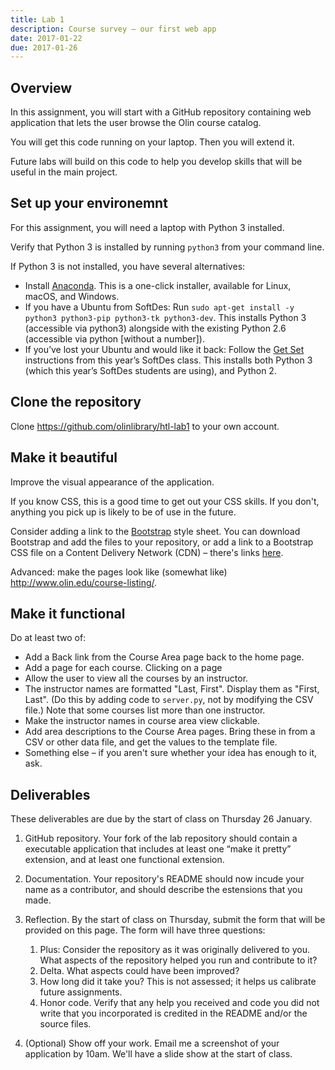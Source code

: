 ```yaml
---
title: Lab 1
description: Course survey – our first web app
date: 2017-01-22
due: 2017-01-26
---
```



## Overview

In this assignment, you will start with a GitHub repository containing web application that lets the user browse the Olin course catalog.

You will get this code running on your laptop. Then you will extend it.

Future labs will build on this code to help you develop skills that will be useful in the main project.


## Set up your environemnt

For this assignment, you will need a laptop with Python 3 installed.

Verify that Python 3 is installed by running `python3` from your command line.

If Python 3 is not installed, you have several alternatives:

* Install [Anaconda](https://www.continuum.io/downloads).
This is a one-click installer, available for Linux, macOS, and Windows.
* If you have a Ubuntu from SoftDes: Run `sudo apt-get install -y python3 python3-pip python3-tk python3-dev`.
This installs Python 3 (accessible via python3) alongside with the existing Python 2.6 (accessible via python [without a number]).
* If you’ve lost your Ubuntu and would like it back: Follow the [Get Set](http://softdes.website/assignments/setup-your-environment/) instructions from this year’s SoftDes class.
This installs both Python 3 (which this year’s SoftDes students are using), and Python 2.


## Clone the repository

Clone <https://github.com/olinlibrary/htl-lab1> to your own account.


## Make it beautiful

Improve the visual appearance of the application.

If you know CSS, this is a good time to get out your CSS skills.
If you don't, anything you pick up is likely to be of use in the future.

Consider adding a link to the [Bootstrap](http://getbootstrap.com) style sheet.
You can download Bootstrap and add the files to your repository, or add a link to a Bootstrap CSS file
on a Content Delivery Network (CDN) – there's links [here](https://www.bootstrapcdn.com).

Advanced: make the pages look like (somewhat like) <http://www.olin.edu/course-listing/>.


## Make it functional

Do at least two of:

* Add a Back link from the Course Area page back to the home page.
* Add a page for each course. Clicking on a page
* Allow the user to view all the courses by an instructor.
* The instructor names are formatted "Last, First". Display them as "First, Last".
(Do this by adding code to `server.py`, not by modifying the CSV file.) Note that some courses list more than one instructor.
* Make the instructor names in course area view clickable.
* Add area descriptions to the Course Area pages. Bring these in from a CSV or other data file, and get the values to the template file.
* Something else – if you aren't sure whether your idea has enough to it, ask.


## Deliverables

These deliverables are due by the start of class on Thursday 26 January.

1. GitHub repository. Your fork of the lab repository should contain a executable application that includes at least one “make it pretty” extension, and at least one functional extension.

2. Documentation. Your repository's README should now incude your name as a contributor, and should describe the estensions that you made.

3. Reflection. By the start of class on Thursday, submit the form that will be provided on this page. The form will have three questions:

    1. Plus: Consider the repository as it was originally delivered to you. What aspects of the repository helped you run and contribute to it?
    2. Delta. What aspects could have been improved?
    3. How long did it take you? This is not assessed; it helps us calibrate future assignments.
    3. Honor code. Verify that any help you received and code you did not write that you incorporated is credited in the README and/or the source files.

4. (Optional) Show off your work. Email me a screenshot of your application by 10am. We'll have a slide show at the start of class.
